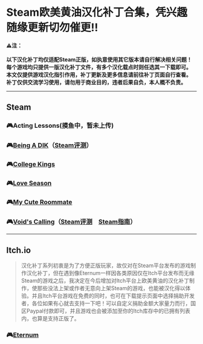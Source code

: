 # Steam欧美黄油汉化补丁合集，凭兴趣随缘更新切勿催更:bangbang:
**:warning:注：<br>
<br>以下汉化补丁均仅适配Steam正版，如执意使用其它版本请自行解决相关问题！
<br>每个游戏均只提供一版汉化补丁文件，有多个汉化载点时则任选其一下载即可。
<br>本文仅提供游戏汉化指引作用，补丁更新及更多信息请前往补丁页面自行查看。
<br>补丁仅供交流学习使用，请勿用于商业目的，违者后果自负，本人概不负责。**
***
## Steam
### :video_game:Acting Lessons(摸鱼中，暂未上传)
### :video_game:[Being A DIK](https://github.com/Vetoyi/CN_Patch.Being_A_DIK)（[Steam评测](https://steamcommunity.com/profiles/76561199398077224/recommended/1126320/)）
### :video_game:[College Kings](https://github.com/Vetoyi/CN_Patch.College_Kings)
### :video_game:[Love Season](https://github.com/Vetoyi/CN_Patch.Love_Season)
### :video_game:[My Cute Roommate](https://steamcommunity.com/id/Vetoy/recommended/1276610/)
### :video_game:[Void's Calling](https://github.com/Vetoyi/CN_Patch.Voids_Calling_ep.1)（[Steam评测](https://steamcommunity.com/id/Vetoy/recommended/1212020/)　[Steam指南](https://steamcommunity.com/sharedfiles/filedetails/?id=2783923883)）
***
## Itch.io
> 汉化补丁系列初衷是为了方便正版玩家，故仅对在Steam平台发布的游戏制作汉化补丁，但在遇到像Eternum一样因各类原因仅在Itch平台发布而无缘Steam的游戏之后，我决定在今后增加对Itch平台上欧美黄油的汉化补丁制作，使那些没法上架或作者无意向上架Steam的游戏，也能被汉化得以体验。并且Itch平台游戏在免费的同时，也可在下载提示页面中选择捐助开发者，各位如果有心就去支持一下吧！可以自定义捐助金额大家量力而行，国区Paypal付款即可，并且游戏也会被添加至你的Itch库存中的已拥有列表内，也算是支持正版了。
### :video_game:[Eternum](https://github.com/Vetoyi/CN_Patch.Eternum)
